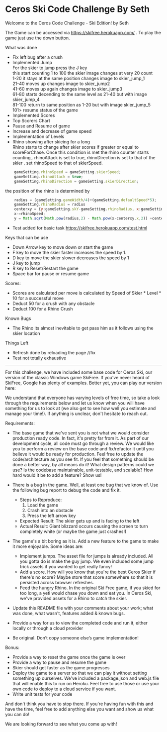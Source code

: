 # Ceros Ski Code Challenge  By Seth

Welcome to the Ceros Code Challenge - Ski Edition! by Seth


The Game can be accessed via https://skifree.herokuapp.com/ . To play the game just use the down button.

What was done
* Fix left bug after a crush
* Implemented Jump  
For the skier to jump press the J key  
this start counting 1 to 100 the skier image changes at very 20 count  
1-20 it stays at the same position changes image to skier_jump_1  
21-40 moves up changes image to skier_jump2  
41-60 moves up again changes image to skier_jump3  
61-80 starts decending to the same level as 21-40 but with image skier_jump_4  
81-100 return to same position as 1-20 but with image skier_jump_5  
101> resume status of the game  
* Implemented Scores
* Top Scorers Chart
* Pause and Resume of game
* Increase and decrease of game speed
* Implementation of Levels
* Rhino showing after skieing for a long  
Rhino starts to change after skier scores if greater or equal to scoreForChase.
Once this condition is met the rhino counter starts counting,. rhinoAttack is set to true, rhinoDirection is set to that of the skier . set rhinoSpeed to that of skierSpeed.

```javascript
    gameSetting.rhinoSpeed = gameSetting.skierSpeed;
    gameSetting.rhinoAttack = true;
    gameSetting.rhinoDirection = gameSetting.skierDirection;
```

the position of the rhino is determined by
```javascript
    radius = (gameSetting.gameWidth/4)+(gameSetting.defaultSpeed*5);
    gameSetting.rhinoRadius = radius
    centerxy = {y:gameSetting.skY-gameSetting.rhinoRadius, x:gameSetting.skX}
    x-=rhinoSpeed;
    y = Math.sqrt(Math.pow(radius,2) - Math.pow(x-centerxy.x,2)) +centerxy.y

 ```


* Test added for basic task https://skifree.herokuapp.com/test.html


Keys that can be use 
* Down Arrow key to move down or start the game
* F key to move the skier faster increases the speed by 1.
* D key to move the skier slower decreases the speed by 1
* J key to jump
* R key to Reset/Restart the game 
* Space bar for pause or resume game

Scores:
* Scores are calculated per move is calculated by Speed of Skier * Level * 10 for a successful move
* Deduct 50 for a crush with any obstacle
* Deduct 100 for a Rhino Crush

Known Bugs
* The Rhino its almost inevitable to get pass him as it follows using the skier location

Things Left
* Refresh done by reloading the page //fix
* Test not totally exhaustive

----------------
For this challenge, we have included some base code for Ceros Ski, our version of the classic Windows game SkiFree. If
you've never heard of SkiFree, Google has plenty of examples. Better yet, you can play our version here: 


We understand that everyone has varying levels of free time, so take a look through the requirements below and let us 
know when you will have something for us to look at (we also get to see how well you estimate and manage your time!). 
If anything is unclear, don't hesitate to reach out.

Requirements:
* The base game that we've sent you is not what we would consider production ready code. In fact, it's pretty far from
  it. As part of our development cycle, all code must go through a review. We would like you to perform a review
  on the base code and fix/refactor it until you believe it would be ready for production. Feel free to update the
  code/architecture as you see fit. If you feel that something should be done a better way, by all means do it! What 
  design patterns could we use? Is the codebase maintainable, unit-testable, and scalable? How hard would it be to add 
  a feature? Show us!
* There is a bug in the game. Well, at least one bug that we know of. Use the following bug report to debug the code
  and fix it.
  * Steps to Reproduce:
    1. Load the game
    1. Crash into an obstacle
    1. Press the left arrow key
  * Expected Result: The skier gets up and is facing to the left
  * Actual Result: Giant blizzard occurs causing the screen to turn completely white (or maybe the game just crashes!)

  
* The game's a bit boring as it is. Add a new feature to the game to make it more enjoyable. Some ideas are:
  * Implement jumps. The asset file for jumps is already included. All you gotta do is make the guy jump. We even included
      some jump trick assets if you wanted to get really fancy!
  * Add a score. How will you know that you're the best Ceros Skier if there's no score? Maybe store that score
      somewhere so that it is persisted across browser refreshes.
  * Feed the hungry Rhino. In the original Ski Free game, if you skied for too long, a yeti would chase you
      down and eat you.   In Ceros Ski, we've provided assets for a Rhino to catch the skier.
* Update this README file with your comments about your work; what was done, what wasn't, features added & known bugs.
* Provide a way for us to view the completed code and run it, either locally or through a cloud provider
* Be original. Don’t copy someone else’s game implementation!

Bonus:
* Provide a way to reset the game once the game is over
* Provide a way to pause and resume the game
* Skier should get faster as the game progresses
* Deploy the game to a server so that we can play it without setting something up ourselves. We've included a 
  package.json and web.js file that will enable this to run on Heroku. Feel free to use those or use your own code to 
  deploy to a cloud service if you want.
* Write unit tests for your code

And don't think you have to stop there. If you're having fun with this and have the time, feel free to add anything else
you want and show us what you can do! 

We are looking forward to see what you come up with!
